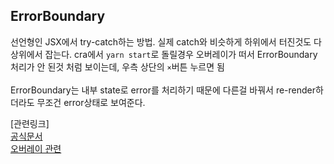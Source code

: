 ## ErrorBoundary

선언형인 JSX에서 try-catch하는 방법. 실제 catch와 비슷하게 하위에서 터진것도 다 상위에서 잡는다.
cra에서 `yarn start`로 돌릴경우 오버레이가 떠서 ErrorBoundary처리가 안 된것 처럼 보이는데, 우측 상단의 `×`버튼 누르면 됨  
<br/>
ErrorBoundary는 내부 state로 error를 처리하기 때문에 다른걸 바꿔서 re-render하더라도 무조건 error상태로 보여준다.

[관련링크]  
[공식문서](https://ko.reactjs.org/docs/error-boundaries.html)  
[오버레이 관련](https://stackoverflow.com/questions/46589819/disable-error-overlay-in-development-mode/47400249#47400249)
